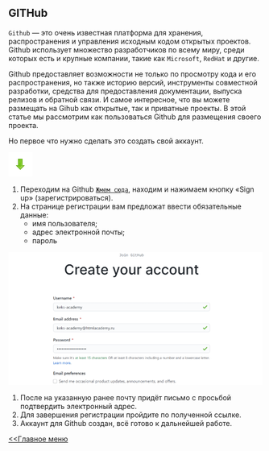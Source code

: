 ## GITHub

``Github`` — это очень известная платформа для хранения, распространения и управления исходным кодом открытых проектов. Github использует множество разработчиков по всему миру, среди которых есть и крупные компании, такие как  ``Microsoft``, ``RedHat`` и другие.

Github предоставляет возможности не только по просмотру кода и его распространения, но также историю версий, инструменты совместной разработки, средства для предоставления документации, выпуска релизов и обратной связи. И самое интересное, что вы можете размещать на Gihub как открытые, так и приватные проекты. В этой статье мы рассмотрим как пользоваться Github для размещения своего проекта.

Но первое что нужно сделать это создать свой аккаунт.

![arrow_down](./assets/arrow_down.png)

  1. Переходим на Github [``Жмем сюда``](https://github.com/), находим и нажимаем кнопку «Sign up» (зарегистрироваться).
  2. На странице регистрации вам предложат ввести обязательные данные:
     * имя пользователя;
     * адрес электронной почты;
     * пароль
  
![registration@1x.png](./assets/registration@1x.png)

  1. После на указанную ранее почту придёт письмо с просьбой подтвердить электронный адрес.
  2. Для завершения регистрации пройдите по полученной ссылке.
  3. Аккаунт для Github создан, всё готово к дальнейшей работе.

[<<Главное меню](./readme.md)

